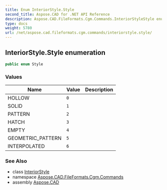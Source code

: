 ```yaml
---
title: Enum InteriorStyle.Style
second_title: Aspose.CAD for .NET API Reference
description: Aspose.CAD.FileFormats.Cgm.Commands.InteriorStyleStyle enum. 
type: docs
weight: 5780
url: /net/aspose.cad.fileformats.cgm.commands/interiorstyle.style/
---
```

## InteriorStyle.Style enumeration

```csharp
public enum Style
```

### Values

| Name | Value | Description |
| --- | --- | --- |
| HOLLOW | `0` |  |
| SOLID | `1` |  |
| PATTERN | `2` |  |
| HATCH | `3` |  |
| EMPTY | `4` |  |
| GEOMETRIC_PATTERN | `5` |  |
| INTERPOLATED | `6` |  |

### See Also

* class [InteriorStyle](../interiorstyle/)
* namespace [Aspose.CAD.FileFormats.Cgm.Commands](../../aspose.cad.fileformats.cgm.commands/)
* assembly [Aspose.CAD](../../)


